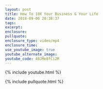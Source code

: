```yaml
---
layout: post
title: How To 10X Your Business & Your Life
date: 2018-09-06 20:38:37
tags:
excerpt:
enclosure:
pullquote:
enclosure_type: video/mp4
enclosure_time:
use_youtube_image: true
youtube_alternate_image:
youtube_code: 48JMe8fCi2M
---
```


{% include youtube.html %}

{% include pullquote.html %}
